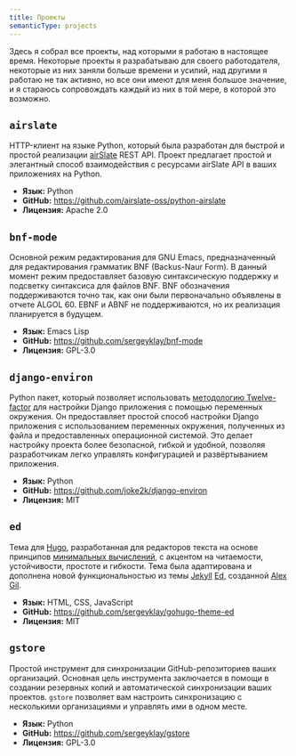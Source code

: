 ```yaml
---
title: Проекты
semanticType: projects
---
```


Здесь я собрал все проекты, над которыми я работаю в настоящее время. Некоторые проекты я разрабатываю для своего работодателя, некоторые из них заняли больше времени и усилий, над другими я работаю не так активно, но все они имеют для меня большое значение, и я стараюсь сопровождать каждый из них в той мере, в которой это возможно.

## `airslate`

HTTP-клиент на языке Python, который была разработан для быстрой и простой реализации [airSlate](https://www.airslate.com/) REST API. Проект предлагает простой и элегантный способ взаимодействия с ресурсами airSlate API в ваших приложениях на Python.

- **Язык:** Python
- **GitHub:** https://github.com/airslate-oss/python-airslate
- **Лицензия:** Apache 2.0

## `bnf-mode`

Основной режим редактирования для GNU Emacs, предназначенный для редактирования грамматик BNF (Backus-Naur Form). В данный момент режим предоставляет базовую синтаксическую поддержку и подсветку синтаксиса для файлов BNF. BNF обозначения поддерживаются точно так, как они были первоначально объявлены в отчете ALGOL 60. EBNF и ABNF не поддерживаются, но их реализация планируется в будущем.

- **Язык:** Emacs Lisp
- **GitHub:** https://github.com/sergeyklay/bnf-mode
- **Лицензия:** GPL-3.0

## `django-environ`

Python пакет, который позволяет использовать [методологию Twelve-factor](https://www.12factor.net/) для настройки Django приложения с помощью переменных окружения. Он предоставляет простой способ настройки Django приложения с использованием переменных окружения, полученных из файла и предоставленных операционной системой. Это делает настройку проекта более безопасной, гибкой и удобной, позволяя разработчикам легко управлять конфигурацией и развёртыванием приложения. 

- **Язык:** Python
- **GitHub:** https://github.com/joke2k/django-environ
- **Лицензия:** MIT

## `ed`

Тема для [Hugo](http://gohugo.io/), разработанная для редакторов текста на основе принципов [минимальных вычислений](http://go-dh.github.io/mincomp/), с акцентом на читаемости, устойчивости, простоте и гибкости. Тема была адаптирована и дополнена новой функциональностью из темы [Jekyll](https://jekyllrb.com/) [Ed](https://github.com/minicomp/ed), созданной [Alex Gil](https://twitter.com/elotroalex).

- **Язык:** HTML, CSS, JavaScript
- **GitHub:** https://github.com/sergeyklay/gohugo-theme-ed
- **Лицензия:** MIT

## `gstore`

Простой инструмент для синхронизации GitHub-репозиториев ваших организаций. Основная цель инструмента заключается в помощи в создании резервных копий и автоматической синхронизации ваших проектов. `gstore` позволяет вам настроить синхронизацию с несколькими организациями и управлять ими в одном месте.

- **Язык:** Python
- **GitHub:** https://github.com/sergeyklay/gstore
- **Лицензия:** GPL-3.0
